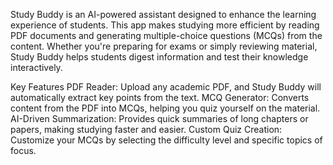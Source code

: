 Study Buddy is an AI-powered assistant designed to enhance the learning experience of students. This app makes studying more efficient by reading PDF documents and generating multiple-choice questions (MCQs) from the content. Whether you're preparing for exams or simply reviewing material, Study Buddy helps students digest information and test their knowledge interactively.

Key Features
PDF Reader: Upload any academic PDF, and Study Buddy will automatically extract key points from the text.
MCQ Generator: Converts content from the PDF into MCQs, helping you quiz yourself on the material.
AI-Driven Summarization: Provides quick summaries of long chapters or papers, making studying faster and easier.
Custom Quiz Creation: Customize your MCQs by selecting the difficulty level and specific topics of focus.
